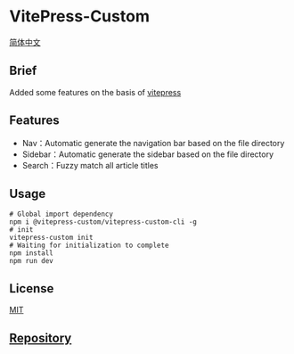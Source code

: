 # VitePress-Custom

[简体中文](./README-zh.md)

## Brief
Added some features on the basis of  [vitepress](https://vitepress.vuejs.org)

## Features

- Nav：Automatic generate the navigation bar based on the file directory
- Sidebar：Automatic generate the sidebar based on the file directory
- Search：Fuzzy match all article titles

## Usage

```shell
# Global import dependency
npm i @vitepress-custom/vitepress-custom-cli -g
# init
vitepress-custom init
# Waiting for initialization to complete
npm install
npm run dev
```

## License

[MIT](./license)

## [Repository](https://github.com/vitepress-custom/vitepress-custom)
